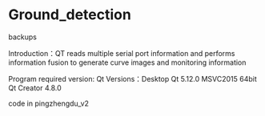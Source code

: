 # Ground_detection
backups

Introduction：QT reads multiple serial port information and performs information fusion to generate curve images and monitoring information

Program required version:
Qt Versions：Desktop Qt 5.12.0 MSVC2015 64bit
Qt Creator 4.8.0

code in pingzhengdu_v2
